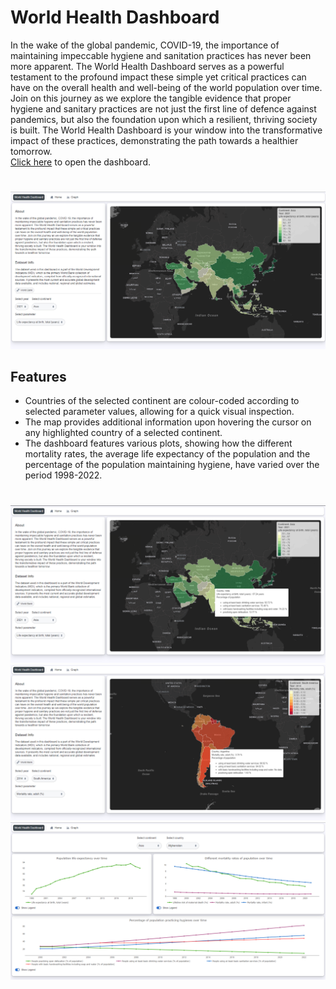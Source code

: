 # World Health Dashboard

In the wake of the global pandemic, COVID-19, the importance of maintaining impeccable hygiene and sanitation practices has never been more apparent. The World Health Dashboard serves as a powerful testament to the profound impact these simple yet critical practices can have on the overall health and well-being of the world population over time. Join on this journey as we explore the tangible evidence that proper hygiene and sanitary practices are not just the first line of defence against pandemics, but also the foundation upon which a resilient, thriving society is built. The World Health Dashboard is your window into the transformative impact of these practices, demonstrating the path towards a healthier tomorrow.
<br>
<a href=https://sankhadeepdutta.shinyapps.io/World_Health_Application>Click here</a> to open the dashboard.
#
![App Screenshot](https://github.com/sankhadeepdutta/World-Health-Dashboard/blob/master/app/static/homepage.png?raw=true)




## Features

- Countries of the selected continent are colour-coded according to selected parameter values, allowing for a quick visual inspection. 
- The map provides additional information upon hovering the cursor on any highlighted country of a selected continent.
- The dashboard features various plots, showing how the different mortality rates, the average life expectancy of the population and the percentage of the population maintaining hygiene, have varied over the period 1998-2022.
#
![App Screenshot](https://github.com/sankhadeepdutta/World-Health-Dashboard/blob/master/app/static/homepage_2.png?raw=true)
<br/>
![App Screenshot](https://github.com/sankhadeepdutta/World-Health-Dashboard/blob/master/app/static/map_hover.png?raw=true)
<br/>
![App Screenshot](https://github.com/sankhadeepdutta/World-Health-Dashboard/blob/master/app/static/plots.png?raw=true)
